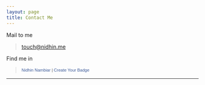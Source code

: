 ```yaml
---
layout: page
title: Contact Me
---
```






Mail to me
>  touch@nidhin.me

Find me in
> <a href="https://www.facebook.com/nidhnnambiar" title="Nidhin Nambiar" style="font-family: &quot;lucida grande&quot;,tahoma,verdana,arial,sans-serif; font-size: 11px; font-variant: normal; font-style: normal; font-weight: normal; color: #3B5998; text-decoration: none;" target="_TOP">Nidhin Nambiar</a><span style="font-family: &#039;lucida grande&#039;,tahoma,verdana,arial,sans-serif;font-size: 11px;line-height: 16px;font-variant: normal;font-style: normal;font-weight: normal;color: #555555;text-decoration: none;">&nbsp;|&nbsp;</span><a href="https://www.facebook.com/badges/" title="Make your own badge!" style="font-family: &quot;lucida grande&quot;,tahoma,verdana,arial,sans-serif; font-size: 11px; font-variant: normal; font-style: normal; font-weight: normal; color: #3B5998; text-decoration: none;" target="_TOP">Create Your Badge</a><br /><a href="https://www.facebook.com/nidhnnambiar" title="Nidhin Nambiar" target="_TOP"><img class="img" src="https://badge.facebook.com/badge/100000929805584.2936.2100047808.png" style="border: 0px;" alt="" /></a>

-----
